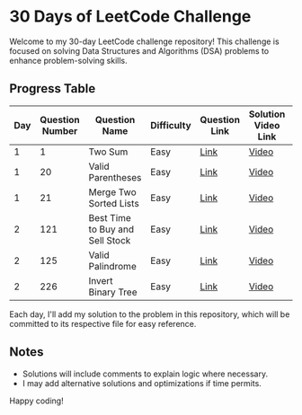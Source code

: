 # 30 Days of LeetCode Challenge

Welcome to my 30-day LeetCode challenge repository! This challenge is focused on solving Data Structures and Algorithms (DSA) problems to enhance problem-solving skills.

## Progress Table

| Day | Question Number | Question Name             | Difficulty | Question Link                                             | Solution Video Link                           | Solution File Link                                |
|-----|-----------------|---------------------------|------------|-----------------------------------------------------------|-----------------------------------------------|---------------------------------------------------|
| 1   | 1               | Two Sum                   | Easy       | [Link](https://leetcode.com/problems/two-sum/)            | [Video](https://youtu.be/KLlXCFG5TnA?si=IS2eXAR_ITymOdTL)                 |[Solution](https://github.com/ananas304/30-days-of-leetcode/blob/main/day-1%20Merge%20Two%20Sorted%20Lists.md) |
| 1   | 20              | Valid Parentheses         | Easy       | [Link](https://leetcode.com/problems/valid-parentheses/)  | [Video](https://youtu.be/WTzjTskDFMg?si=Y-KU_PD0jE1qiObq)             |[Solution](https://github.com/ananas304/30-days-of-leetcode/blob/main/day-1%20Merge%20Two%20Sorted%20Lists.md) |
| 1   | 21              | Merge Two Sorted Lists    | Easy       | [Link](https://leetcode.com/problems/merge-two-sorted-lists/) | [Video](https://youtu.be/WTzjTskDFMg?si=Y-KU_PD0jE1qiObq)             |[Solution](https://github.com/ananas304/30-days-of-leetcode/blob/main/day-1%20Merge%20Two%20Sorted%20Lists.md) |
| 2   | 121             | Best Time to Buy and Sell Stock | Easy | [Link](https://leetcode.com/problems/best-time-to-buy-and-sell-stock/) | [Video](https://youtu.be/1pkOgXD63yU?si=sdOAz0t_M64V2m8X) | [Solution](https://github.com/ananas304/30-days-of-leetcode/blob/main/day-2%20Best%20Time%20to%20Buy%20and%20Sell%20Stock.md)   |
| 2   | 125              | Valid Palindrome | Easy | [Link](https://leetcode.com/problems/valid-palindrome/) |[Video](...) | [Solution](...) |
| 2   | 226              | Invert Binary Tree | Easy | [Link](https://leetcode.com/problems/invert-binary-tree/) |[Video](...) | [Solution](...) |



Each day, I'll add my solution to the problem in this repository, which will be committed to its respective file for easy reference.

## Notes
- Solutions will include comments to explain logic where necessary.
- I may add alternative solutions and optimizations if time permits.

Happy coding!
